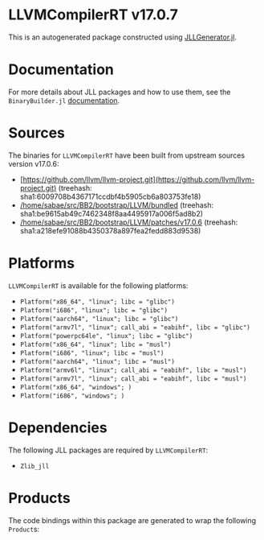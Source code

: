 # LLVMCompilerRT v17.0.7
This is an autogenerated package constructed using [JLLGenerator.jl](https://github.com/JuliaPackaging/BinaryBuilder2.jl/tree/main/JLLGenerator.jl).

# Documentation
For more details about JLL packages and how to use them, see the `BinaryBuilder.jl` [documentation](https://docs.binarybuilder.org/stable/jll/).

# Sources
The binaries for `LLVMCompilerRT` have been built from upstream sources version v17.0.6:

 - [https://github.com/llvm/llvm-project.git](https://github.com/llvm/llvm-project.git) (treehash: sha1:6009708b4367171ccdbf4b5905cb6a803753fe18)
 - [/home/sabae/src/BB2/bootstrap/LLVM/bundled](/home/sabae/src/BB2/bootstrap/LLVM/bundled) (treehash: sha1:be9615ab49c7462348f8aa4495917a006f5ad8b2)
 - [/home/sabae/src/BB2/bootstrap/LLVM/patches/v17.0.6](/home/sabae/src/BB2/bootstrap/LLVM/patches/v17.0.6) (treehash: sha1:a218efe91088b4350378a897fea2fedd883d9538)
# Platforms

`LLVMCompilerRT` is available for the following platforms:

 - `Platform("x86_64", "linux"; libc = "glibc")`
 - `Platform("i686", "linux"; libc = "glibc")`
 - `Platform("aarch64", "linux"; libc = "glibc")`
 - `Platform("armv7l", "linux"; call_abi = "eabihf", libc = "glibc")`
 - `Platform("powerpc64le", "linux"; libc = "glibc")`
 - `Platform("x86_64", "linux"; libc = "musl")`
 - `Platform("i686", "linux"; libc = "musl")`
 - `Platform("aarch64", "linux"; libc = "musl")`
 - `Platform("armv6l", "linux"; call_abi = "eabihf", libc = "musl")`
 - `Platform("armv7l", "linux"; call_abi = "eabihf", libc = "musl")`
 - `Platform("x86_64", "windows"; )`
 - `Platform("i686", "windows"; )`
# Dependencies
The following JLL packages are required by `LLVMCompilerRT`:

 - `Zlib_jll`
# Products

The code bindings within this package are generated to wrap the following `Product`s:
<TODO>

